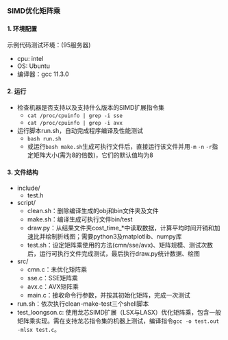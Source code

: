 ### SIMD优化矩阵乘
#### 1. 环境配置
示例代码测试环境：(95服务器)  
- cpu: intel
- OS: Ubuntu
- 编译器：gcc 11.3.0

#### 2. 运行
- 检查机器是否支持以及支持什么版本的SIMD扩展指令集
  - `cat /proc/cpuinfo | grep -i sse`
  - `cat /proc/cpuinfo | grep -i avx`
- 运行脚本run.sh，自动完成程序编译及性能测试
  - `bash run.sh`
  - 或运行`bash make.sh`生成可执行文件后，直接运行该文件并用`-m` `-n` `-r`指定矩阵大小(需为8的倍数)，它们的默认值均为8

#### 3. 文件结构
- include/
  - test.h
- script/
  - clean.sh：删除编译生成的obj和bin文件夹及文件
  - make.sh：编译生成可执行文件bin/test
  - draw.py：从结果文件夹cost_time_*中读取数据，计算平均时间开销和加速比并绘制折线图；需要python3及matplotlib、numpy库
  - test.sh：设定矩阵乘使用的方法(cmn/sse/avx)、矩阵规模、测试次数后，运行可执行文件完成测试，最后执行draw.py统计数据、绘图
- src/
  - cmn.c：未优化矩阵乘
  - sse.c：SSE矩阵乘
  - avx.c：AVX矩阵乘
  - main.c：接收命令行参数，并按其初始化矩阵，完成一次测试
- run.sh：依次执行clean-make-test三个shell脚本
- test_loongson.c: 使用龙芯SIMD扩展（LSX与LASX）优化矩阵乘，包含一般矩阵乘实现。需在支持龙芯指令集的机器上测试，编译指令`gcc -o test.out -mlsx test.c`。
